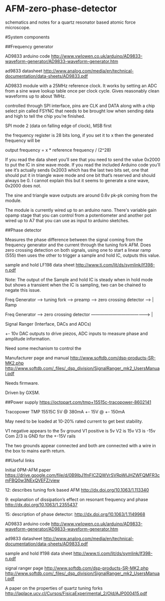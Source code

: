 # AFM-zero-phase-detector
schematics and notes for a quartz resonator based atomic force microscope.

#System components

##Frequency generator 

AD9833 arduino code
http://www.vwlowen.co.uk/arduino/AD9833-waveform-generator/AD9833-waveform-generator.htm

ad9833 datasheet
http://www.analog.com/media/en/technical-documentation/data-sheets/AD9833.pdf

AD9833 module with a 25MHz reference clock. It works by setting an ADC from a sine wave lookup table once per clock cycle. Gives reasonably clean waveforms up to about 1MHz.

controlled through SPI interface, pins are CLK and DATA along with a chip select pin called FSYNC that needs to be brought low when sending data and high to tell the chip you’re finished.

SPI mode 2 (data on falling edge of clock), MSB first

the frequency register is 28 bits long, if you set it to x then the generated frequency will be 

output frequency = x * reference frequency / (2^28)

If you read the data sheet you’ll see that you need to send the value 0x2000 to put the IC in sine wave mode. If you read the included Arduino code you’ll see it’s actually sends 0x2003 which has the last two bits set, one that should put it in triangle wave mode and one bit that’s reserved and should always be 0. I cannot explain this but it seems to generate a sine wave, 0x2000 does not.

The sine and triangle wave outputs are around 0.6v pk-pk coming from the module.

The module is currently wired up to an arduino nano. There's variable gain opamp stage that you can control from a potentiometer and another pot wired up to A7 that you can use as input to arduino sketches.


##Phase detector

Measures the phase difference between the signal coming from the frequency generator and the current through the tuning fork AFM. Does zero crossing detection on both signals, using one to start a linear ramp (555) then uses the other to trigger a sample and hold IC, outputs this value. 

sample and hold LF198 data sheet
http://www.ti.com/lit/ds/symlink/lf398-n.pdf

Note: The output of the Sample and hold IC is steady when in hold mode but shows a transient when the IC is sampling, two can be chained to negate this issue. 


Freq Generator —> tuning fork —> preamp —> zero crossing detector —> | Ramp 

Freq Generator —> zero crossing detector —————————————-> |



Signal Ranger (Interface, DACs and ADCs)

+- 10v DAC outputs to drive piezos, ADC inputs to measure phase and amplitude information.

Need some mechanism to control the 

Manufacturer page and manual
http://www.softdb.com/dsp-products-SR-MK2.php
http://www.softdb.com/_files/_dsp_division/SignalRanger_mk2_UsersManual.pdf

Needs firmware.

Driven by GXSM.

##Power supply
https://octopart.com/tmp+15515c-tracopower-8602141

Tracopower TMP 15515C
5V @ 380mA
+- 15V @ +- 150mA

May need to be loaded at 10-20% rated current to get best stability.

V1 negative appears to the 5v ground
V1 positive is 5v
V2 is 15v
V3 is -15v
Com 2/3 is GND for the +-15V rails

The two grounds appear connected and both are connected with a wire in the box to mains earth return.

##Useful links

Initial 0PM-AFM paper
https://drive.google.com/file/d/0B9IbJ1fnFICZQWVrSVRpWlJHZWFQMFR3cmFBQ0w3NExQVEFZ/view

12: describes tuning fork based AFM
http://dx.doi.org/10.1063/1.113340

9: explanation of dissipation’s effect on resonant frequency and phase
http://dx.doi.org/10.1063/1.2355437

15: description of phase detector:
http://dx.doi.org/10.1063/1.1149968

AD9833 arduino code
http://www.vwlowen.co.uk/arduino/AD9833-waveform-generator/AD9833-waveform-generator.htm

ad9833 datasheet
http://www.analog.com/media/en/technical-documentation/data-sheets/AD9833.pdf

sample and hold lf198 data sheet
http://www.ti.com/lit/ds/symlink/lf398-n.pdf

signal ranger page
http://www.softdb.com/dsp-products-SR-MK2.php
http://www.softdb.com/_files/_dsp_division/SignalRanger_mk2_UsersManual.pdf

A paper on the properties of quartz tuning forks
http://laplace.ucv.cl/Cursos/FisicaExperimental_2/Old/AJP000415.pdf



